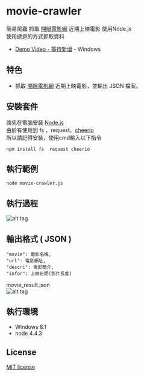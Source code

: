# movie-crawler
簡易爬蟲 抓取 [開眼電影網](http://www.atmovies.com.tw/movie/next/0/) 近期上映電影 使用Node.js<br>
使用遞迴的方式抓取資料<br>
* [Demo Video - 等待新增]() - Windows 

## 特色
* 抓取 [開眼電影網](http://www.atmovies.com.tw/movie/next/0/) 近期上映電影，並輸出 JSON 檔案。
   
## 安裝套件
請先在電腦安裝 [Node.js](https://nodejs.org/en/)<br>
由於有使用到 fs 、request、[cheerio](https://github.com/cheeriojs/cheerio)<br>
所以請記得安裝，使用cmd輸入以下指令
```
npm install fs  request cheerio
```

## 執行範例 
```
node movie-crawler.js
```

## 執行過程
![alt tag](http://i.imgur.com/YNaYWDq.jpg)

## 輸出格式 ( JSON )

    "movie": 電影名稱,
    "url": 電影網址,
    "descri": 電影簡介,
    "infor": 上映日期(影片長度)
    
movie_result.json<br>
![alt tag](http://i.imgur.com/rfYeEWb.jpg)

## 執行環境
* Windows 8.1
* node 4.4.3

## License
[MIT license](https://github.com/twtrubiks/movie-crawler/blob/master/LICENSE)
